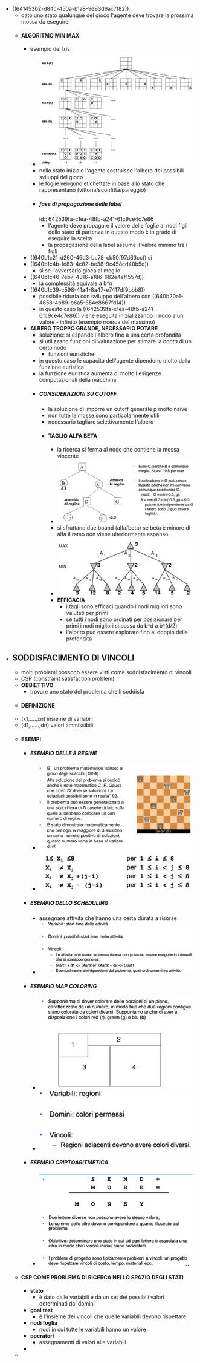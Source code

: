 - ((641453b2-d84c-450a-b1a8-9e93d6ac7f82))
	- dato uno stato qualunque del gioco l'agente deve trovare la prossima mossa da eseguire
	- #### ALGORITMO MIN MAX
		- esempio del tris
			- ![image.png](../assets/image_1680161013578_0.png)
			- nello stato iniziale l'agente costruisce l'albero dei possibili sviluppi del gioco
			- le foglie vengono etichettate in base allo stato che rappresentano (vittoria/sconfitta/pareggio)
			- ##### fase di propagazione delle label
			  id:: 642539fa-c1ea-48fb-a241-61c9ce4c7e86
				- l'agente deve propagare il valore delle foglie ai nodi figli dello stato di partenza in questo modo è in grado di eseguire la scelta
				- la propagazione della label assume il valore minimo tra i figli
		- ((640b1c21-d260-46d3-bc78-cb50f97d63cc)) si
		- ((640b1c4b-fe83-4c82-be38-9c458cd40b5d))
			- si se l'avversario gioca al meglio
		- ((640b1c46-7eb7-4316-a186-682e4ef1557d))
			- la complessità equivale a b^n
		- ((640b1c39-c598-41a4-8a47-e7417df9bbb8))
			- possibile ridurla con sviluppo dell'albero con ((640b20a1-4658-4b89-b6a5-654c8667fd14))
			- in questo caso la ((642539fa-c1ea-48fb-a241-61c9ce4c7e86)) viene eseguita inizializzando il nodo a un valore - infinito (esempio ricerca del massimo)
		- **ALBERO TROPPO GRANDE, NECESSARIO POTARE**
			- soluzione: si espande l'albero fino a una certa profondita
			- si utilizzano funzioni di valutazione per stimare la *bontà* di un certo nodo
				- funzioni eurisitche
			- in questo caso le capacita dell'agente dipendono molto dalla funzione euristica
			- la funzione euristica aumenta di molto l'esigenze computazionali della macchina
			- ##### CONSIDERAZIONI SU CUTOFF
				- la soluzione di imporre un cutoff generale p molto naive
				- non tutte le mosse sono particolarmente utili
				- necessario tagliare selettivamente l'albero
				- #### TAGLIO ALFA BETA
					- la ricerca si ferma al nodo che contiene la mossa vincente
					- ![image.png](../assets/image_1680164385770_0.png)
					- si sfruttano due bound (alfa/beta) se beta è minore di alfa il ramo non viene ulteriormente espanso
					- ![image.png](../assets/image_1680164557250_0.png)
					- **EFFICACIA**
						- i tagli sono efficaci quando i nodi migliori sono valutati per primi
						- se tutti i nodi sono ordinati per posizionare per primi i nodi migliori si passa da b^d a b^(d/2)
						- l'albero può essere esplorato fino al doppio della profondita
- ## SODDISFACIMENTO DI VINCOLI
	- molti problemi possono essere visti come soddisfacimento di vincoli
	- CSP (constraint satisfaction problem)
	- **OBBIETTIVO**
		- trovare uno stato del problema che li soddisfa
	- #### DEFINIZIONE
	- (x1,....,xn) insieme di variabili
	- (d1,......,dn) valori ammissibili
	- #### ESEMPI
		- ##### ESEMPIO DELLE 8 REGINE
			- ![image.png](../assets/image_1680168077645_0.png)
			- ![image.png](../assets/image_1680168097248_0.png)
		- ##### ESEMPIO DELLO SCHEDULING
			- assegnare attività che hanno una certa durata a risorse
			- ![image.png](../assets/image_1680168216026_0.png)
		- ##### ESEMPIO MAP COLORING
			- ![image.png](../assets/image_1680168405449_0.png)
			- ![image.png](../assets/image_1680168428930_0.png)
		- ##### ESEMPIO CRIPTOARITMETICA
			- ![image.png](../assets/image_1680168770149_0.png)
	- #### CSP COME PROBLEMA DI RICERCA NELLO SPAZIO DEGLI STATI
		- **stato**
			- è dato dalle variabili e  da un set dei possibili valori determinati dai domini
		- **goal test**
			- è l'insieme dei vincoli che quelle variabili devono rispettare
		- **nodi foglia**
			- nodi in cui tutte le variabili hanno un valore
		- **operatori**
			- assegnamenti di valori alle variabili
		-
	-